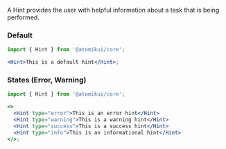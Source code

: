 A Hint provides the user with helpful information about a task that is being performed.

### Default

```jsx
import { Hint } from '@atomikui/core';

<Hint>This is a default hint</Hint>;
```

### States (Error, Warning)

```jsx
import { Hint } from '@atomikui/core';

<>
  <Hint type="error">This is an error hint</Hint>
  <Hint type="warning">This is a warning hint</Hint>
  <Hint type="success">This is a success hint</Hint>
  <Hint type="info">This is an informational hint</Hint>
</>;
```
